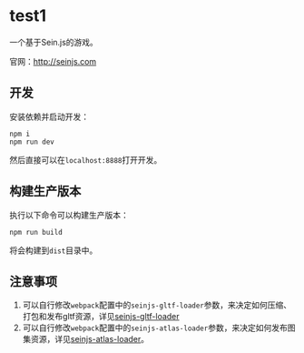 # test1

一个基于Sein.js的游戏。

官网：http://seinjs.com

## 开发

安装依赖并启动开发：

```shell
npm i
npm run dev
```

然后直接可以在`localhost:8888`打开开发。

## 构建生产版本

执行以下命令可以构建生产版本：

```shell
npm run build
```

将会构建到`dist`目录中。

## 注意事项

1. 可以自行修改`webpack`配置中的`seinjs-gltf-loader`参数，来决定如何压缩、打包和发布gltf资源，详见[seinjs-gltf-loader](http://seinjs.com/cn/extension/toolchains/seinjs-gltf-loader)
2. 可以自行修改`webpack`配置中的`seinjs-atlas-loader`参数，来决定如何发布图集资源，详见[seinjs-atlas-loader](http://seinjs.com/cn/extension/toolchains/seinjs-atlas-loader)。
